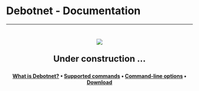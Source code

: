 # Debotnet - Documentation
*** 
<h1 align="center">
<sub>
<img  src="https://github.com/mirinsoft/debotnet/blob/master/docs/img/wiki.png"
</sub>

Under construction ...

</h1>


<p align="center">
	<strong>
		<a href="https://www.mirinsoft.com/ms-apps/debotnet">What is Debotnet?</a>
		•
		<a href="https://github.com/mirinsoft/debotnet/blob/master/docs/commands.md">Supported commands</a>
		•
		<a href="https://github.com/mirinsoft/debotnet/blob/master/docs/cli.md">Command-line options</a>
		•
		<a href="https://github.com/mirinsoft/debotnet/releases">Download</a>
	</strong>
</p>

